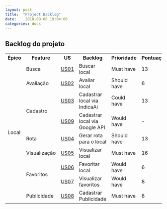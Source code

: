 ```yaml
---
layout: post
title:  "Project Backlog"
date:    2018-09-06 19:04:00
categories: docs
---
```


## Backlog do projeto

<table>
  <tr><th>Épico</th><th>Feature</th><th>US</th><th>Backlog</th><th>Prioridade</th><th>Pontuação</th></tr>

  <tr><td rowspan="9">Local</td><td>Busca</td><td><a href="https://github.com/fga-eps-mds/2018.2-IndicaAi/issues/106">US01</a></td><td>Buscar local</td><td>Must have</td><td>13</td></tr>

  <tr><td>Avaliação</td><td><a href="https://github.com/fga-eps-mds/2018.2-IndicaAi/issues/131">US02</a></td><td>Avaliar local</td><td> Should have</td><td>6</td></tr>

  <tr><td rowspan="2">Cadastro</td><td><a href="https://github.com/fga-eps-mds/2018.2-IndicaAi/issues/129">US03</a></td><td>Cadastrar local via IndicaAi</td><td> Could have </td><td>13</td></tr>

  <tr><td><a href="https://github.com/fga-eps-mds/2018.2-IndicaAi/issues/159">US09</a></td><td>Cadastrar local via Google API</td><td> Would have</td><td>-</td></tr>

  <tr><td>Rota</td><td><a href="https://github.com/fga-eps-mds/2018.2-IndicaAi/issues/126">US04</a></td><td>Gerar rota para o local</td><td> Should have</td><td>13</td></tr>

  <tr><td>Visualização</td><td><a href="https://github.com/fga-eps-mds/2018.2-IndicaAi/issues/124">US05</a></td><td>Visualizar local</td><td> Must have</td><td>16</td></tr>

  <tr><td rowspan="2">Favoritos</td><td><a href="https://github.com/fga-eps-mds/2018.2-IndicaAi/issues/111">US06</a></td><td>Favoritar local</td><td> Would have</td><td>6</td></tr>

  <tr><td><a href="https://github.com/fga-eps-mds/2018.2-IndicaAi/issues/109">US07</a></td><td>Visualizar favoritos</td><td> Would have</td><td>8</td></tr>

<tr><td>Publicidade</td><td><a href="https://github.com/fga-eps-mds/2018.2-IndicaAi/issues/136">US08</a></td><td>Cadastrar Publicidade</td><td>Must have</td><td>8</td></tr>  
</table>

